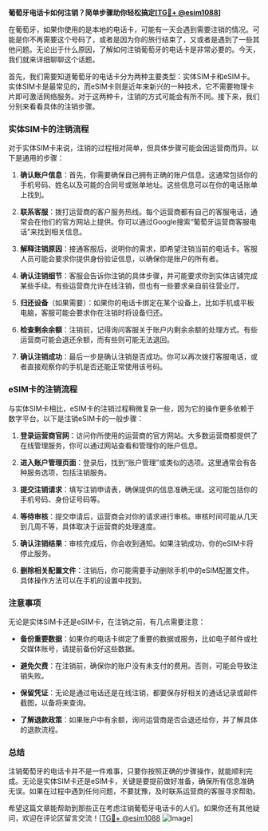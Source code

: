 **葡萄牙电话卡如何注销？简单步骤助你轻松搞定[[TG💪+ @esim1088](https://t.me/s/esim1088)]**

在葡萄牙，如果你使用的是本地的电话卡，可能有一天会遇到需要注销的情况。可能是你不再需要这个号码了，或者是因为你的旅行结束了，又或者是遇到了一些其他问题。无论出于什么原因，了解如何注销葡萄牙的电话卡是非常必要的。今天，我们就来详细聊聊这个话题。

首先，我们需要知道葡萄牙的电话卡分为两种主要类型：实体SIM卡和eSIM卡。实体SIM卡是最常见的，而eSIM卡则是近年来新兴的一种技术，它不需要物理卡片即可激活网络服务。对于这两种卡，注销的方式可能会有所不同。接下来，我们分别来看看具体的注销步骤。

### 实体SIM卡的注销流程

对于实体SIM卡来说，注销的过程相对简单，但具体步骤可能会因运营商而异。以下是通用的步骤：

1. **确认账户信息**：首先，你需要确保自己拥有正确的账户信息。这通常包括你的手机号码、姓名以及可能的合同号或账单地址。这些信息可以在你的电话账单上找到。

2. **联系客服**：拨打运营商的客户服务热线。每个运营商都有自己的客服电话，通常会在他们的官方网站上提供。你可以通过Google搜索“葡萄牙运营商客服电话”来找到相关信息。

3. **解释注销原因**：接通客服后，说明你的需求，即希望注销当前的电话卡。客服人员可能会要求你提供身份验证信息，以确保你是账户的所有者。

4. **确认注销细节**：客服会告诉你注销的具体步骤，并可能要求你到实体店铺完成某些手续。有些运营商允许在线注销，但也有一些要求亲自前往营业厅。

5. **归还设备**（如果需要）：如果你的电话卡绑定在某个设备上，比如手机或平板电脑，客服可能会要求你在注销时将设备归还。

6. **检查剩余余额**：注销前，记得询问客服关于账户内剩余余额的处理方式。有些运营商可能会退还余额，而有些则可能无法退回。

7. **确认注销成功**：最后一步是确认注销是否成功。你可以再次拨打客服电话，或者直接观察你的手机是否还能正常使用该号码。

### eSIM卡的注销流程

与实体SIM卡相比，eSIM卡的注销过程稍微复杂一些，因为它的操作更多依赖于数字平台。以下是注销eSIM卡的一般步骤：

1. **登录运营商官网**：访问你所使用的运营商的官方网站。大多数运营商都提供了在线管理服务，你可以通过网站查看和管理你的账户信息。

2. **进入账户管理页面**：登录后，找到“账户管理”或类似的选项。这里通常会有各种服务选项，包括注销服务。

3. **提交注销请求**：填写注销申请表，确保提供的信息准确无误。这可能包括你的手机号码、身份证号码等。

4. **等待审核**：提交申请后，运营商会对你的请求进行审核。审核时间可能从几天到几周不等，具体取决于运营商的处理速度。

5. **确认注销结果**：审核完成后，你会收到通知。如果注销成功，你的eSIM卡将停止服务。

6. **删除相关配置文件**：注销后，你可能需要手动删除手机中的eSIM配置文件。具体操作方法可以在手机的设置中找到。

### 注意事项

无论是实体SIM卡还是eSIM卡，在注销之前，有几点需要注意：

- **备份重要数据**：如果你的电话卡绑定了重要的数据或服务，比如电子邮件或社交媒体账号，请提前备份好这些数据。
  
- **避免欠费**：在注销前，确保你的账户没有未支付的费用。否则，可能会导致注销失败。

- **保留凭证**：无论是通过电话还是在线注销，都要保存好相关的通话记录或邮件截图，以备将来查询。

- **了解退款政策**：如果账户中有余额，询问运营商是否会退还给你，并了解具体的退款流程。

### 总结

注销葡萄牙的电话卡并不是一件难事，只要你按照正确的步骤操作，就能顺利完成。无论是实体SIM卡还是eSIM卡，关键是要提前做好准备，确保所有信息准确无误。如果在过程中遇到任何问题，不要犹豫，及时联系运营商的客服寻求帮助。

希望这篇文章能帮助到那些正在考虑注销葡萄牙电话卡的人们。如果你还有其他疑问，欢迎在评论区留言交流！[[TG💪+ @esim1088](https://t.me/s/esim1088) ![Image](https://i.postimg.cc/4NQfJmqS/Snipaste-2025-05-13-00-14-12.png)]